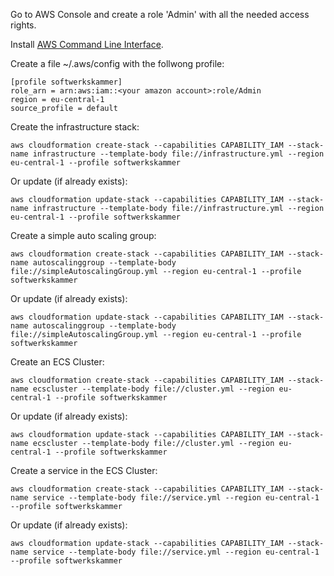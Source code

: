 Go to AWS Console and create a role 'Admin' with all the needed access rights.

Install [AWS Command Line Interface](http://docs.aws.amazon.com/cli/latest/userguide/installing.html).

Create a file ~/.aws/config with the follwong profile:
```
[profile softwerkskammer]
role_arn = arn:aws:iam::<your amazon account>:role/Admin
region = eu-central-1
source_profile = default
```

Create the infrastructure stack:
```
aws cloudformation create-stack --capabilities CAPABILITY_IAM --stack-name infrastructure --template-body file://infrastructure.yml --region eu-central-1 --profile softwerkskammer
```
Or update (if already exists):
```
aws cloudformation update-stack --capabilities CAPABILITY_IAM --stack-name infrastructure --template-body file://infrastructure.yml --region eu-central-1 --profile softwerkskammer
```

Create a simple auto scaling group:
```
aws cloudformation create-stack --capabilities CAPABILITY_IAM --stack-name autoscalinggroup --template-body file://simpleAutoscalingGroup.yml --region eu-central-1 --profile softwerkskammer
```
Or update (if already exists):
```
aws cloudformation update-stack --capabilities CAPABILITY_IAM --stack-name autoscalinggroup --template-body file://simpleAutoscalingGroup.yml --region eu-central-1 --profile softwerkskammer
```

Create an ECS Cluster:
```
aws cloudformation create-stack --capabilities CAPABILITY_IAM --stack-name ecscluster --template-body file://cluster.yml --region eu-central-1 --profile softwerkskammer
```
Or update (if already exists):
```
aws cloudformation update-stack --capabilities CAPABILITY_IAM --stack-name ecscluster --template-body file://cluster.yml --region eu-central-1 --profile softwerkskammer
```

Create a service in the ECS Cluster:
```
aws cloudformation create-stack --capabilities CAPABILITY_IAM --stack-name service --template-body file://service.yml --region eu-central-1 --profile softwerkskammer
```
Or update (if already exists):
```
aws cloudformation update-stack --capabilities CAPABILITY_IAM --stack-name service --template-body file://service.yml --region eu-central-1 --profile softwerkskammer
```
